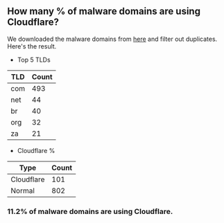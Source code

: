 ## How many % of malware domains are using Cloudflare?


We downloaded the malware domains from [here](https://urlhaus.abuse.ch) and filter out duplicates.
Here's the result.


[//]: # (start replacement)


- Top 5 TLDs

| TLD | Count |
| --- | --- |
| com | 493 |
| net | 44 |
| br | 40 |
| org | 32 |
| za | 21 |


- Cloudflare %

| Type | Count |
| --- | --- |
| Cloudflare | 101 |
| Normal | 802 |


### 11.2% of malware domains are using Cloudflare.